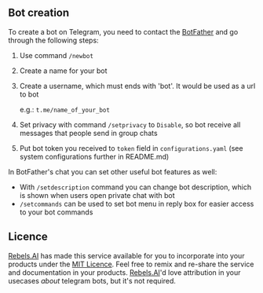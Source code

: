## Bot creation
To create a bot on Telegram, you need to contact the [BotFather](https://telegram.me/BotFather) and go through the following steps:
1. Use command `/newbot`
2. Create a name for your bot
3. Create a username, which must ends with 'bot'. It would be used as a url to bot

    e.g.: `t.me/name_of_your_bot`
4. Set privacy with command `/setprivacy` to `Disable`, so bot receive all messages that people send in group chats
5. Put bot token you received to `token` field in `configurations.yaml` (see system configurations further in README.md)

In BotFather's chat you can set other useful bot features as well:
- With `/setdescription` command you can change bot description, which is shown when users open private chat with bot
- `/setcommands` can be used to set bot menu in reply box for easier access to your bot commands


## Licence
[Rebels.AI](https://rebels.ai) has made this service available for you to incorporate into your products under the [MIT Licence](https://mit-license.org). Feel free to remix and re-share the service and documentation in your products.
[Rebels.AI](https://rebels.ai)'d love attribution in your usecases *about* telegram bots, but it's not required.
